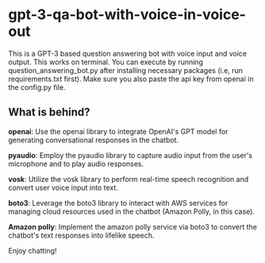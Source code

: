 # gpt-3-qa-bot-with-voice-in-voice-out

This is a GPT-3 based question answering bot with voice input and voice output. This works on terminal. You can execute by running question_answering_bot.py after installing necessary packages (i.e, run requirements.txt first). Make sure you also paste the api key from openai in the config.py file.

## What is behind?

**openai**: Use the openai library to integrate OpenAI's GPT model for generating conversational responses in the chatbot.

**pyaudio**: Employ the pyaudio library to capture audio input from the user's microphone and to play audio responses.

**vosk**: Utilize the vosk library to perform real-time speech recognition and convert user voice input into text.

**boto3**: Leverage the boto3 library to interact with AWS services for managing cloud resources used in the chatbot (Amazon Polly, in this case).

**Amazon polly**: Implement the amazon polly service via boto3 to convert the chatbot's text responses into lifelike speech.

Enjoy chatting!
